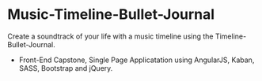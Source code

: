 #  Music-Timeline-Bullet-Journal

Create a soundtrack of your life with a music timeline using the Timeline-Bullet-Journal.

- Front-End Capstone, Single Page Applicatation using AngularJS, Kaban, SASS, Bootstrap and jQuery.

